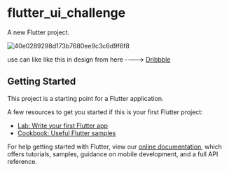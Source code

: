 # flutter_ui_challenge

A new Flutter project.


![40e0289298d173b7680ee9c3c6d9f6f8](https://user-images.githubusercontent.com/14924296/110962532-56bc0e80-8366-11eb-862e-b502f857f8d9.jpg)

use can like like this in design from here ---->   [Dribbble](https://dribbble.com/shots/14937353-Recipes-and-Meal-Planner-App)

## Getting Started

This project is a starting point for a Flutter application.

A few resources to get you started if this is your first Flutter project:

- [Lab: Write your first Flutter app](https://flutter.dev/docs/get-started/codelab)
- [Cookbook: Useful Flutter samples](https://flutter.dev/docs/cookbook)

For help getting started with Flutter, view our
[online documentation](https://flutter.dev/docs), which offers tutorials,
samples, guidance on mobile development, and a full API reference.
